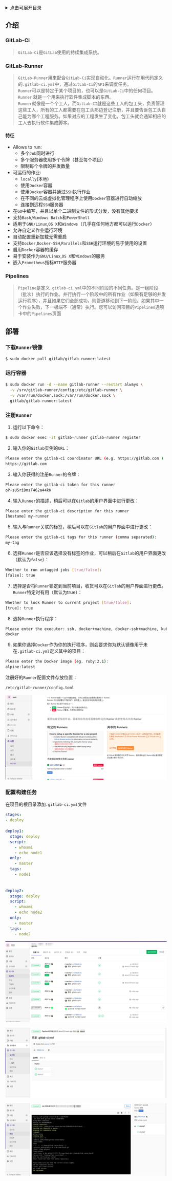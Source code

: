 <details>
<summary>点击可展开目录</summary>
<!-- TOC -->

- [介绍](#介绍)
  - [GitLab-Ci](#gitlab-ci)
  - [GitLab-Runner](#gitlab-runner)
    - [特征](#特征)
  - [Pipelines](#pipelines)
- [部署](#部署)
  - [下载`Runner`镜像](#下载runner镜像)
  - [运行容器](#运行容器)
  - [注册`Runner`](#注册runner)
  - [配置构建任务](#配置构建任务)

<!-- TOC -->
</details>

## 介绍

### GitLab-Ci

> `GitLab-Ci`是`GitLab`使用的持续集成系统。

### GitLab-Runner

> `GitLab-Runner`用来配合`GitLab-Ci`实现自动化。`Runner`运行在用代码定义的`.gitlab-ci.yml`中，通过`GitLab-Ci`的`API`来调度任务。</br>
> `Runner`可以是特定于某个项目的，也可以是`GitLab-Ci`中的任何项目。</br>
> `Runner` 就是一个用来执行软件集成脚本的东西。</br>
> `Runner`就像是一个个工人，而`GitLab-CI`就是这些工人的包工头，负责管理这些工人，所有的工人都需要在包工头那边登记注册，并且要告诉包工头自己能为哪个工程服务。如果对应的工程发生了变化，包工头就会通知相应的工人去执行软件集成脚本。

#### 特征

- Allows to run:
  - 多个`Job`同时进行
  - 多个服务器使用多个令牌（甚至每个项目）
  - 限制每个令牌的并发数量
- 可运行的作业:
  - `locally`(本地)
  - 使用`Docker`容器
  - 使用`Docker`容器并通过`SSH`执行作业
  - 在不同的云或虚拟化管理程序上使用`Docker`容器进行自动缩放
  - 连接到远程`SSH`服务器
- 在`GO`中编写，并且以单个二进制文件的形式分发，没有其他要求
- 支持`Bash`,`Windows Batch`和`PowerShell`
- 适用于`GNU/Linux`,`OS X`和`Windows`（几乎在任何地方都可以运行`Docker`）
- 允许自定义作业运行环境
- 自动配置重新加载无需重启
- 支持`Docker`,`Docker-SSH`,`Parallels`和`SSH`运行环境的易于使用的设置
- 启用`Docker`容器的缓存
- 易于安装作为`GNU/Linux`,`OS X`和`Windows`的服务
- 嵌入`Prometheus`指标`HTTP`服务器

### Pipelines

> `Pipeline`是定义`.gitlab-ci.yml`中的不同阶段的不同任务。是一组阶段（批次）执行的作业。并行执行一个阶段中的所有作业（如果有足够的并发运行程序），并且如果它们全部成功，则管道移动到下一阶段。如果其中一个作业失败，下一极端不（通常）执行。您可以访问项目的`Pipelines`选项卡中的`Pipelines`页面

## 部署

### 下载`Runner`镜像

```bash
$ sudo docker pull gitlab/gitlab-runner:latest
```
### 运行容器

```bash
$ sudo docker run -d --name gitlab-runner --restart always \
  -v /srv/gitlab-runner/config:/etc/gitlab-runner \
  -v /var/run/docker.sock:/var/run/docker.sock \
  gitlab/gitlab-runner:latest
```

### 注册`Runner`

1. 运行以下命令：

```bash
$ sudo docker exec -it gitlab-runner gitlab-runner register
```

2. 输入你的`Gitlab`实例的`URL`：

```bash
Please enter the gitlab-ci coordinator URL (e.g. https://gitlab.com )
https://gitlab.com
```

3. 输入你获得的注册`Runner`的令牌：

```bash
Please enter the gitlab-ci token for this runner
oP-sU5riDmsT462a44kK
```

4. 输入`Runner`的描述，稍后可以在`Gitlab`的用户界面中进行更改：

```bash
Please enter the gitlab-ci description for this runner
[hostame] my-runner
```

5. 输入与`Runner`关联的标签，稍后可以在`Gitlab`的用户界面中进行更改：

```bash
Please enter the gitlab-ci tags for this runner (comma separated):
my-tag
```

6. 选择`Runner`是否应该选择没有标签的作业，可以稍后在`Gitlab`的用户界面更改（默认为`false`）：

```bash
Whether to run untagged jobs [true/false]:
[false]: true
```

7. 选择是否将`Runner`锁定到当前项目，收货可以在`Gitlab`的用户界面进行更改。`Runner`特定时有用（默认为true）：

```bash
Whether to lock Runner to current project [true/false]:
[true]: true
```

8. 选择`Runner`执行程序：

```bash
Please enter the executor: ssh, docker+machine, docker-ssh+machine, kubernetes, docker, parallels, virtualbox, docker-ssh, shell:
docker
```

9. 如果你选择`Docker`作为你的执行程序，则会要求你为默认镜像用于未在`.gitlab-ci.yml`定义其中的项目：

```bash
Please enter the Docker image (eg. ruby:2.1):
alpine:latest
```

注册好的`Runner`配置文件存放位置：

```bash
/etc/gitlab-runner/config.toml
```

![gitlab-runner-register](https://github.com/316Team/316-Contest/blob/316Team/image/gitlab-runner-register.png)
</br>

### 配置构建任务

在项目的根目录添加`.gitlab-ci.yml`文件

```yaml
stages:
- deploy

deploy1:
  stage: deploy
  script:
    - whoami
    - echo node1
  only:
    - master
  tags:
    - node1


deploy2:
  stage: deploy
  script:
    - whoami
    - echo node2
  only:
    - master
  tags:
    - node2
```



![gitlab-runner-register](https://github.com/316Team/316-Contest/blob/316Team/image/gitlab-runner-Pipelines.png)
</br>

![gitlab-runner-register](https://github.com/316Team/316-Contest/blob/316Team/image/gitlab-runner-Pipelines-job.png)
</br>

![gitlab-runner-register](https://github.com/316Team/316-Contest/blob/316Team/image/gitlab-runner-Pipelines-job-success.png)
